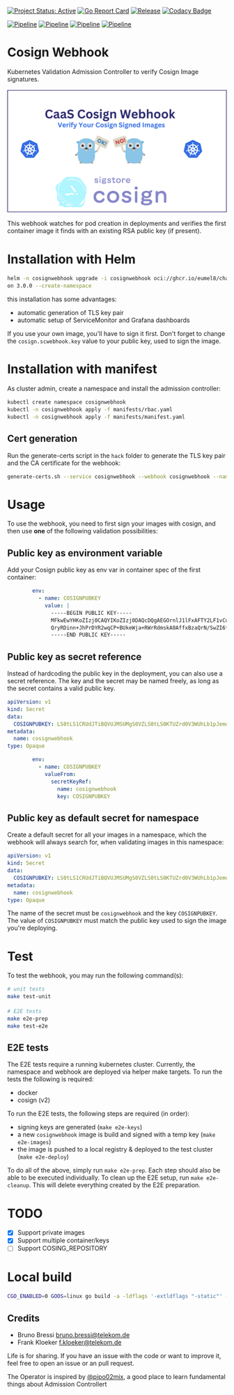 [![Project Status: Active](https://www.repostatus.org/badges/latest/active.svg)](https://www.repostatus.org/#active)
[![Go Report Card](https://goreportcard.com/badge/github.com/eumel8/cosignwebhook)](https://goreportcard.com/report/github.com/eumel8/cosignwebhook)
[![Release](https://img.shields.io/github/v/release/eumel8/cosignwebhook?display_name=tag)](https://github.com/eumel8/cosignwebhook/releases)
[![Codacy Badge](https://app.codacy.com/project/badge/Grade/78288de2f8eb403fa8249293b2155dca)](https://app.codacy.com/gh/eumel8/cosignwebhook/dashboard?utm_source=gh&utm_medium=referral&utm_content=&utm_campaign=Badge_grade)

[![Pipeline](https://github.com/eumel8/cosignwebhook/actions/workflows/gotest.yaml/badge.svg)](https://github.com/eumel8/cosignwebhook/actions/workflows/gotest.yaml)
[![Pipeline](https://github.com/eumel8/cosignwebhook/actions/workflows/end2end.yaml/badge.svg)](https://github.com/eumel8/cosignwebhook/actions/workflows/end2end.yaml)
[![Pipeline](https://github.com/eumel8/cosignwebhook/actions/workflows/build.yaml/badge.svg)]([https://github.com/eumel8/cosignwebhook/actions/workflows/build.yaml)
[![Pipeline](https://github.com/eumel8/cosignwebhook/actions/workflows/trivy.yaml/badge.svg)]([https://github.com/eumel8/cosignwebhook/actions/workflows/trivy.yaml)

# Cosign Webhook

Kubernetes Validation Admission Controller to verify Cosign Image signatures.

<img src="cosignwebhook.png" alt="cosignwebhook" width="680"/>

This webhook watches for pod creation in deployments and verifies the first container image it finds with an existing
RSA public key (if present).

# Installation with Helm

```bash
helm -n cosignwebhook upgrade -i cosignwebhook oci://ghcr.io/eumel8/charts/cosignwebhook --versi
on 3.0.0 --create-namespace
```

this installation has some advantages:

* automatic generation of TLS key pair
* automatic setup of ServiceMonitor and Grafana dashboards

If you use your own image, you'll have to sign it first. Don't forget to change the `cosign.scwebhook.key` value to your
public key, used to sign the image.

# Installation with manifest

As cluster admin, create a namespace and install the admission controller:

```bash
kubectl create namespace cosignwebhook
kubectl -n cosignwebhook apply -f manifests/rbac.yaml
kubectl -n cosignwebhook apply -f manifests/manifest.yaml
```

## Cert generation

Run the generate-certs script in the `hack` folder to generate the TLS key pair and the CA certificate for the webhook:

```bash
generate-certs.sh --service cosignwebhook --webhook cosignwebhook --namespace cosignwebhook --secret cosignwebhook
```

# Usage

To use the webhook, you need to first sign your images with cosign, and then use **one** of the following validation
possibilities:

## Public key as environment variable

Add your Cosign public key as env var in container spec of the first container:

```yaml
        env:
          - name: COSIGNPUBKEY
            value: |
              -----BEGIN PUBLIC KEY-----
              MFkwEwYHKoZIzj0CAQYIKoZIzj0DAQcDQgAEGOrnlJ1lFxAFTY2LF1vCuVHNZr9H
              QryRDinn+JhPrDYR2wqCP+BUkeWja+RWrRdmskA0AffxBzaQrN/SwZI6fA==
              -----END PUBLIC KEY-----
```

## Public key as secret reference

Instead of hardcoding the public key in the deployment, you can also use a secret reference. The key and the secret may
be named freely, as long as the secret contains a valid public key.

```yaml
apiVersion: v1
kind: Secret
data:
  COSIGNPUBKEY: LS0tLS1CRUdJTiBQVUJMSUMgS0VZLS0tLS0KTUZrd0V3WUhLb1pJemowQ0FRWUlLb1pJemowREFRY0RRZ0FFS1BhWUhnZEVEQ3ltcGx5emlIdkJ5UjNxRkhZdgppaWxlMCtFMEtzVzFqWkhJa1p4UWN3aGsySjNqSm5VdTdmcjcrd05DeENkVEdYQmhBSTJveE1LbWx3PT0KLS0tLS1FTkQgUFVCTElDIEtFWS0tLS0t
metadata:
  name: cosignwebhook
type: Opaque
```

```yaml
        env:
          - name: COSIGNPUBKEY
            valueFrom:
              secretKeyRef:
                name: cosignwebhook
                key: COSIGNPUBKEY
```

## Public key as default secret for namespace

Create a default secret for all your images in a namespace, which the webhook will always search for, when validating
images in this namespace:

```yaml
apiVersion: v1
kind: Secret
data:
  COSIGNPUBKEY: LS0tLS1CRUdJTiBQVUJMSUMgS0VZLS0tLS0KTUZrd0V3WUhLb1pJemowQ0FRWUlLb1pJemowREFRY0RRZ0FFS1BhWUhnZEVEQ3ltcGx5emlIdkJ5UjNxRkhZdgppaWxlMCtFMEtzVzFqWkhJa1p4UWN3aGsySjNqSm5VdTdmcjcrd05DeENkVEdYQmhBSTJveE1LbWx3PT0KLS0tLS1FTkQgUFVCTElDIEtFWS0tLS0t
metadata:
  name: cosignwebhook
type: Opaque
```

The name of the secret must be `cosignwebhook` and the key `COSIGNPUBKEY`. The value of `COSIGNPUBKEY` must match the
public key used to sign the image you're deploying.

# Test

To test the webhook, you may run the following command(s):

```bash
# unit tests
make test-unit

# E2E tests
make e2e-prep
make test-e2e
```

## E2E tests

The E2E tests require a running kubernetes cluster. Currently, the namespace and webhook are deployed via helper make
targets. To run the tests the following is required:

- docker
- cosign (v2)

To run the E2E tests, the following steps are required (in order):

- signing keys are generated (`make e2e-keys`)
- a new `cosignwebhook` image is build and signed with a temp key (`make e2e-images`)
- the image is pushed to a local registry & deployed to the test cluster (`make e2e-deploy`)

To do all of the above, simply run `make e2e-prep`. Each step should also be able to be executed individually. To clean
up the E2E setup, run `make e2e-cleanup`. This will delete everything created by the E2E preparation.

# TODO

* [x] Support private images
* [x] Support multiple container/keys
* [ ] Support COSING_REPOSITORY

# Local build

```bash
CGO_ENABLED=0 GOOS=linux go build -a -ldflags '-extldflags "-static"' -o cosignwebhook
```

## Credits

- Bruno Bressi <bruno.bressi@telekom.de>
- Frank Kloeker <f.kloeker@telekom.de>

Life is for sharing. If you have an issue with the code or want to improve it, feel free to open an issue or an pull
request.

The Operator is inspired by [@pipo02mix](https://github.com/pipo02mix/grumpy), a good place
to learn fundamental things about Admission Controllert
